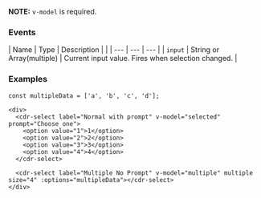 **NOTE:** `v-model` is required.

### Events
| Name | Type | Description | |
| --- | --- | --- |
| `input` | String or Array(multiple) | Current input value. Fires when selection changed. |

### Examples

```
const multipleData = ['a', 'b', 'c', 'd'];

<div>
  <cdr-select label="Normal with prompt" v-model="selected" prompt="Choose one">
    <option value="1">1</option>
    <option value="2">2</option>
    <option value="3">3</option>
    <option value="4">4</option>
  </cdr-select>

  <cdr-select label="Multiple No Prompt" v-model="multiple" multiple size="4" :options="multipleData"></cdr-select>
</div>
```
